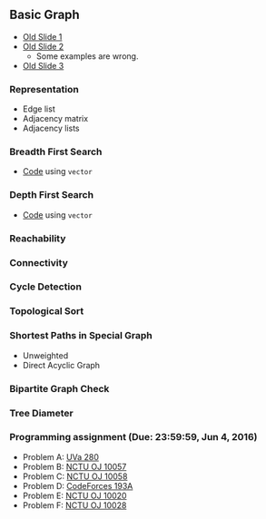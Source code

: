 ## Basic Graph

+   [Old Slide 1](PSPT_lec14_bfs_dfs.pdf)
+   [Old Slide 2](PSPT_lec15_bfs_dfs_application.pdf)
    +   Some examples are wrong.
+   [Old Slide 3](DS_lec06_disjoint_sets.pdf)

### Representation

+   Edge list
+   Adjacency matrix
+   Adjacency lists

### Breadth First Search

+   [Code](bfs.cpp) using `vector`

### Depth First Search

+   [Code](dfs.cpp) using `vector`

### Reachability

### Connectivity

### Cycle Detection

### Topological Sort

### Shortest Paths in Special Graph

+   Unweighted
+   Direct Acyclic Graph

### Bipartite Graph Check

### Tree Diameter

### Programming assignment (Due: 23:59:59, Jun 4, 2016)

+   Problem A: [UVa 280](https://uva.onlinejudge.org/external/2/280.pdf)
+   Problem B: [NCTU OJ 10057](https://oj.nctu.me/groups/2/problems/10057/)
+   Problem C: [NCTU OJ 10058](https://oj.nctu.me/groups/2/problems/10058/)
+   Problem D: [CodeForces 193A](http://codeforces.com/problemset/problem/193/A)
+   Problem E: [NCTU OJ 10020](https://oj.nctu.me/groups/1/problems/10020/)
+   Problem F: [NCTU OJ 10028](https://oj.nctu.me/groups/1/problems/10028/)